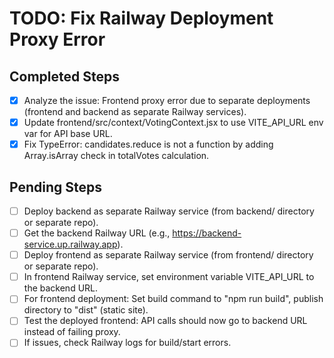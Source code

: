 # TODO: Fix Railway Deployment Proxy Error

## Completed Steps
- [x] Analyze the issue: Frontend proxy error due to separate deployments (frontend and backend as separate Railway services).
- [x] Update frontend/src/context/VotingContext.jsx to use VITE_API_URL env var for API base URL.
- [x] Fix TypeError: candidates.reduce is not a function by adding Array.isArray check in totalVotes calculation.

## Pending Steps
- [ ] Deploy backend as separate Railway service (from backend/ directory or separate repo).
- [ ] Get the backend Railway URL (e.g., https://backend-service.up.railway.app).
- [ ] Deploy frontend as separate Railway service (from frontend/ directory or separate repo).
- [ ] In frontend Railway service, set environment variable VITE_API_URL to the backend URL.
- [ ] For frontend deployment: Set build command to "npm run build", publish directory to "dist" (static site).
- [ ] Test the deployed frontend: API calls should now go to backend URL instead of failing proxy.
- [ ] If issues, check Railway logs for build/start errors.
